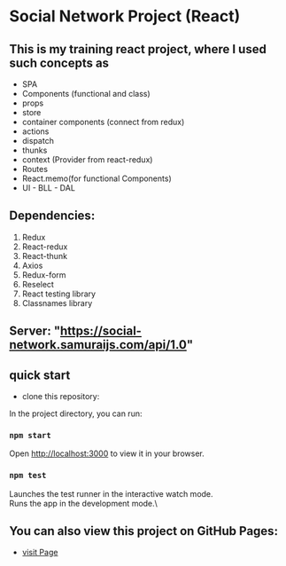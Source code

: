 # Social Network Project (React)

## This is my training react project, where I used such concepts as

- SPA
- Components (functional and class)
- props
- store
- container components (connect from redux)
- actions
- dispatch
- thunks
- context (Provider from react-redux)
- Routes
- React.memo(for functional Components)
- UI - BLL - DAL

## Dependencies:

1. Redux
2. React-redux
3. React-thunk
4. Axios
5. Redux-form
6. Reselect
7. React testing library
8. Classnames library

## Server: "https://social-network.samuraijs.com/api/1.0"

## quick start

- clone this repository:

In the project directory, you can run:

### `npm start`

Open [http://localhost:3000](http://localhost:3000) to view it in your browser.

### `npm test`

Launches the test runner in the interactive watch mode.\
Runs the app in the development mode.\

## You can also view this project on GitHub Pages:
- [visit Page](https://samilias.github.io/react-app-social-network_02_2025/)
